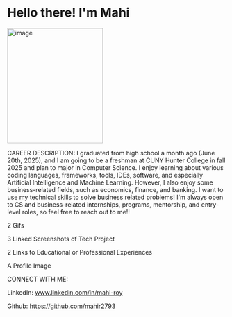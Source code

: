 # Hello there! I'm Mahi

<img width="220" height="265" alt="image" src="https://github.com/user-attachments/assets/80d8b7ea-cad8-4ff2-bc00-d1d50cc8ab9a" />


CAREER DESCRIPTION: I graduated from high school a month ago (June 20th, 2025), and I am going to be a freshman at CUNY Hunter College in fall 2025 and plan to major in Computer Science. I enjoy learning about various coding languages, frameworks, tools, IDEs, software, and especially Artificial Intelligence and Machine Learning. However, I also enjoy some business-related fields, such as economics, finance, and banking. I want to use my technical skills to solve business related problems! I'm always open to CS and business-related internships, programs, mentorship, and entry-level roles, so feel free to reach out to me!!


2 Gifs


3 Linked Screenshots of Tech Project


2 Links to Educational or Professional Experiences


A Profile Image


CONNECT WITH ME:

LinkedIn: www.linkedin.com/in/mahi-roy

Github: https://github.com/mahir2793


